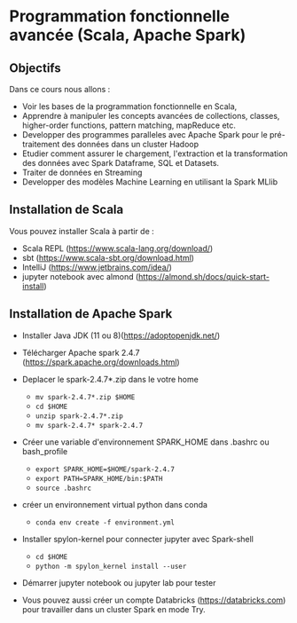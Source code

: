 # Programmation fonctionnelle avancée (Scala, Apache Spark)

## Objectifs
Dans ce cours nous allons :

* Voir les bases de la programmation fonctionnelle en Scala,
* Apprendre à manipuler les concepts avancées de collections, classes, higher-order functions, pattern matching, mapReduce etc.
* Developper des programmes paralleles avec Apache Spark pour le pré-traitement des données dans un cluster Hadoop
* Etudier comment assurer le chargement, l'extraction et la transformation des données avec Spark Dataframe, SQL et Datasets.
* Traiter de données en Streaming
* Developper des modèles Machine Learning en utilisant la Spark MLlib

## Installation de Scala

Vous pouvez installer Scala à partir de :

* Scala REPL (https://www.scala-lang.org/download/)
* sbt (https://www.scala-sbt.org/download.html)
* IntelliJ (https://www.jetbrains.com/idea/)
* jupyter notebook avec almond (https://almond.sh/docs/quick-start-install)

## Installation de Apache Spark

* Installer Java JDK (11 ou 8)(https://adoptopenjdk.net/)
* Télécharger Apache spark 2.4.7 (https://spark.apache.org/downloads.html)
* Deplacer le spark-2.4.7*.zip dans le votre home
    * `mv spark-2.4.7*.zip $HOME`
    * `cd $HOME`
    * `unzip spark-2.4.7*.zip`
    * `mv spark-2.4.7* spark-2.4.7`
* Créer une variable d'environnement SPARK_HOME dans .bashrc ou bash_profile
    * `export SPARK_HOME=$HOME/spark-2.4.7`
    * `export PATH=SPARK_HOME/bin:$PATH`
    * `source .bashrc`

* créer un environnement virtual python dans conda
    * `conda env create -f environment.yml`
* Installer spylon-kernel pour connecter jupyter avec Spark-shell
    * `cd $HOME`
    * `python -m spylon_kernel install --user`
* Démarrer jupyter notebook ou jupyter lab pour tester

* Vous pouvez aussi créer un compte Databricks (https://databricks.com) pour travailler dans un cluster Spark en mode Try.
